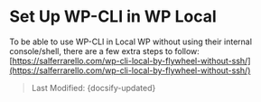 # Set Up WP-CLI in WP Local

To be able to use WP-CLI in Local WP without using their internal console/shell, there are a few extra steps to follow: [https://salferrarello.com/wp-cli-local-by-flywheel-without-ssh/](https://salferrarello.com/wp-cli-local-by-flywheel-without-ssh/)

> Last Modified: {docsify-updated}
